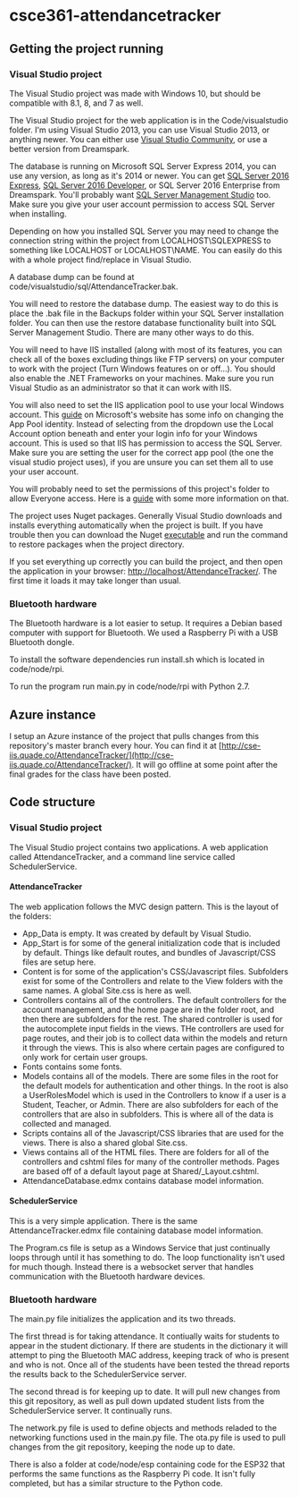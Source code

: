 # csce361-attendancetracker

## Getting the project running

### Visual Studio project
The Visual Studio project was made with Windows 10, but should be compatible with 8.1, 8, and 7 as well.

The Visual Studio project for the web application is in the Code/visualstudio folder. I'm using Visual Studio 2013, you can use Visual Studio 2013, or anything newer. You can either use [Visual Studio Community](https://www.visualstudio.com/vs/community/), or use a better version from Dreamspark.

The database is running on Microsoft SQL Server Express 2014, you can use any version, as long as it's 2014 or newer. You can get [SQL Server 2016 Express](https://www.microsoft.com/en-us/sql-server/sql-server-editions-express), [SQL Server 2016 Developer](https://www.microsoft.com/en-us/sql-server/sql-server-editions-developers), or SQL Server 2016 Enterprise from Dreamspark. You'll probably want [SQL Server Management Studio](https://docs.microsoft.com/en-us/sql/ssms/download-sql-server-management-studio-ssms) too. Make sure you give your user account permission to access SQL Server when installing.

Depending on how you installed SQL Server you may need to change the connection string within the project from LOCALHOST\SQLEXPRESS to something like LOCALHOST or LOCALHOST\NAME. You can easily do this with a whole project find/replace in Visual Studio.

A database dump can be found at code/visualstudio/sql/AttendanceTracker.bak.

You will need to restore the database dump. The easiest way to do this is place the .bak file in the Backups folder within your SQL Server installation folder. You can then use the restore database functionality built into SQL Server Management Studio. There are many other ways to do this.

You will need to have IIS installed (along with most of its features, you can check all of the boxes excluding things like FTP servers) on your computer to work with the project (Turn Windows features on or off...). You should also enable the .NET Frameworks on your machines. Make sure you run Visual Studio as an administrator so that it can work with IIS.

You will also need to set the IIS application pool to use your local Windows account. This [guide](https://www.iis.net/learn/manage/configuring-security/application-pool-identities) on Microsoft's website has some info on changing the App Pool identity. Instead of selecting from the dropdown use the Local Account option beneath and enter your login info for your Windows account. This is used so that IIS has permission to access the SQL Server. Make sure you are setting the user for the correct app pool (the one the visual studio project uses), if you are unsure you can set them all to use your user account.

You will probably need to set the permissions of this project's folder to allow Everyone access. Here is a [guide](http://www.softwareok.com/?seite=faq-Windows-7&faq=105) with some more information on that. 

The project uses Nuget packages. Generally Visual Studio downloads and installs everything automatically when the project is built. If you have trouble then you can download the Nuget [executable](https://dist.nuget.org/index.html) and run the command to restore packages when the project directory.  

If you set everything up correctly you can build the project, and then open the application in your browser: [http://localhost/AttendanceTracker/](http://localhost/AttendanceTracker). The first time it loads it may take longer than usual.

### Bluetooth hardware

The Bluetooth hardware is a lot easier to setup. It requires a Debian based computer with support for Bluetooth. We used a Raspberry Pi with a USB Bluetooth dongle. 

To install the software dependencies run install.sh which is located in code/node/rpi. 

To run the program run main.py in code/node/rpi with Python 2.7. 

## Azure instance

I setup an Azure instance of the project that pulls changes from this repository's master branch every hour. You can find it at [http://cse-iis.quade.co/AttendanceTracker/](http://cse-iis.quade.co/AttendanceTracker/). It will go offline at some point after the final grades for the class have been posted.

## Code structure

### Visual Studio project

The Visual Studio project contains two applications. A web application called AttendanceTracker, and a command line service called SchedulerService. 

#### AttendanceTracker

The web application follows the MVC design pattern. This is the layout of the folders:

* App_Data is empty. It was created by default by Visual Studio. 
* App_Start is for some of the general initialization code that is included by default. Things like default routes, and bundles of Javascript/CSS files are setup here. 
* Content is for some of the application's CSS/Javascript files. Subfolders exist for some of the Controllers and relate to the View folders with the same names. A global Site.css is here as well.
* Controllers contains all of the controllers. The default controllers for the account management, and the home page are in the folder root, and then there are subfolders for the rest. The shared controller is used for the autocomplete input fields in the views. THe controllers are used for page routes, and their job is to collect data within the models and return it through the views. This is also where certain pages are configured to only work for certain user groups. 
* Fonts contains some fonts. 
* Models contains all of the models. There are some files in the root for the default models for authentication and other things. In the root is also a UserRolesModel which is used in the Controllers to know if a user is a Student, Teacher, or Admin. There are also subfolders for each of the controllers that are also in subfolders. This is where all of the data is collected and managed. 
* Scripts contains all of the Javascript/CSS libraries that are used for the views. There is also a shared global Site.css.
* Views contains all of the HTML files. There are folders for all of the controllers and cshtml files for many of the controller methods. Pages are based off of a default layout page at Shared/_Layout.cshtml.
* AttendanceDatabase.edmx contains database model information. 

#### SchedulerService

This is a very simple application. There is the same AttendanceTracker.edmx file containing database model information.

The Program.cs file is setup as a Windows Service that just continually loops through until it has something to do. The loop functionality isn't used for much though. Instead there is a websocket server that handles communication with the Bluetooth hardware devices. 

### Bluetooth hardware

The main.py file initializes the application and its two threads.

The first thread is for taking attendance. It contiually waits for students to appear in the student dictionary. If there are students in the dictionary it will attempt to ping the Bluetooth MAC address, keeping track of who is present and who is not. Once all of the students have been tested the thread reports the results back to the SchedulerService server.

The second thread is for keeping up to date. It will pull new changes from this git repository, as well as pull down updated student lists from the SchedulerService server. It continually runs.

The network.py file is used to define objects and methods reladed to the networking functions used in the main.py file. The ota.py file is used to pull changes from the git repository, keeping the node up to date. 

There is also a folder at code/node/esp containing code for the ESP32 that performs the same functions as the Raspberry Pi code. It isn't fully completed, but has a similar structure to the Python code.

